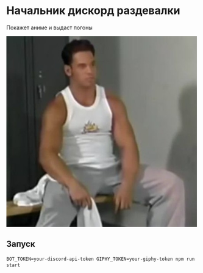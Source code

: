 # Начальник дискорд раздевалки

Покажет аниме и выдаст погоны

![boss](assets/boss.jpg?width=300)

## Запуск
```
BOT_TOKEN=your-discord-api-token GIPHY_TOKEN=your-giphy-token npm run start
```
